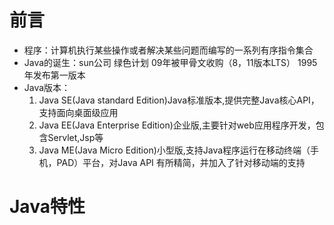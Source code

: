 # 前言
* 程序：计算机执行某些操作或者解决某些问题而编写的一系列有序指令集合
* Java的诞生：sun公司 绿色计划 09年被甲骨文收购（8，11版本LTS） 1995年发布第一版本
* Java版本：
  1. Java SE(Java standard Edition)Java标准版本,提供完整Java核心API，支持面向桌面级应用
  2. Java EE(Java Enterprise Edition)企业版,主要针对web应用程序开发，包含Servlet,Jsp等
  3. Java ME(Java Micro Edition)小型版,支持Java程序运行在移动终端（手机，PAD）平台，对Java API 有所精简，并加入了针对移动端的支持
# Java特性
## 